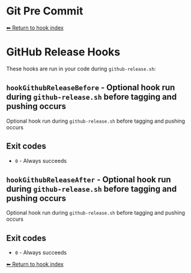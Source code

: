 # Git Pre Commit

[⬅ Return to hook index](index.md)

# GitHub Release Hooks

These hooks are run in your code during `github-release.sh`:


## `hookGithubReleaseBefore` - Optional hook run during `github-release.sh` before tagging and pushing occurs

Optional hook run during `github-release.sh` before tagging and pushing occurs

## Exit codes

- `0` - Always succeeds

## `hookGithubReleaseAfter` - Optional hook run during `github-release.sh` before tagging and pushing occurs

Optional hook run during `github-release.sh` before tagging and pushing occurs

## Exit codes

- `0` - Always succeeds

[⬅ Return to hook index](index.md)


